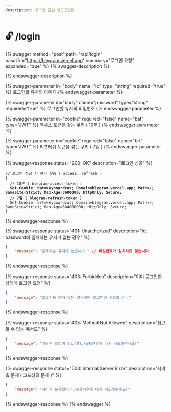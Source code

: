 ```yaml
---
description: 로그인 관련 엔드포인트
---
```


# 🔓 /login

{% swagger method="post" path="/api/login" baseUrl="https://blegram.vercel.app" summary="로그인 요청" expanded="true" %}
{% swagger-description %}

{% endswagger-description %}

{% swagger-parameter in="body" name="id" type="string" required="true" %}
로그인할 유저의 아이디
{% endswagger-parameter %}

{% swagger-parameter in="body" name="password" type="string" required="true" %}
로그인할 유저의 비밀번호
{% endswagger-parameter %}

{% swagger-parameter in="cookie" required="false" name="bat" type="JWT" %}
엑세스 토큰을 갖는 쿠키 ( 10분 )
{% endswagger-parameter %}

{% swagger-parameter in="cookie" required="false" name="brt" type="JWT" %}
리프레쉬 토큰을 갖는 쿠키 ( 7일 )
{% endswagger-parameter %}

{% swagger-response status="200: OK" description="로그인 성공" %}
<pre class="language-json" data-line-numbers><code class="lang-json">// 로그인 성공 시 쿠키 전송 ( access, refresh )
{
  // 10분 ( blegram-access-token )
<strong>  Set-Cookie: bat=keyboardcat; Domain=blegram.vercel.app; Path=/; SameSite=Strict; Max-Age=3600000; HttpOnly; Secure;
</strong><strong>  // 7일 ( blegram-refresh-token )
</strong>  Set-Cookie: brt=keyboardcat; Domain=blegram.vercel.app; Path=/; SameSite=Strict; Max-Age=604800000; HttpOnly; Secure;
}
</code></pre>
{% endswagger-response %}

{% swagger-response status="401: Unauthorized" description="id, password에 일치하는 유저가 없는 경우" %}
```json
{
    "message": "존재하는 유저가 없습니다." // 비밀번호가 일치하지 않습니다.
}
```
{% endswagger-response %}

{% swagger-response status="403: Forbidden" description="이미 로그인한 상태에 로그인 요청" %}
```json
{
    "message": "로그인을 하지 않은 경우에만 로그인이 가능합니다."
}
```
{% endswagger-response %}

{% swagger-response status="405: Method Not Allowed" description="접근할 수 없는 메서드" %}
```json
{
    "message": "가능한 요청이 아닙니다.\n확인후에 다시 시도해주세요!"
}
```
{% endswagger-response %}

{% swagger-response status="500: Internal Server Error" description="서버측 문제 ( 코드상의 문제 )" %}
```json
{
    "message": "서버측 문제입니다.\n잠시후에 다시 시도해주세요!"
}
```
{% endswagger-response %}
{% endswagger %}

